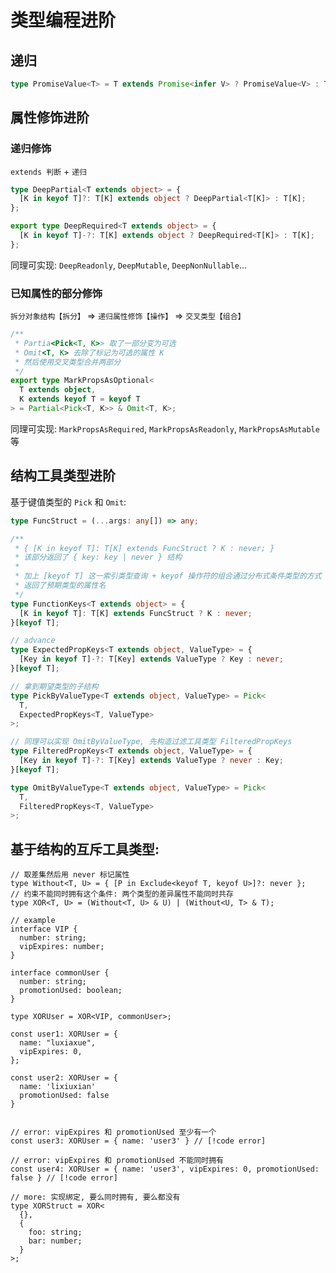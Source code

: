 # 类型编程进阶

## 递归

```typescript
type PromiseValue<T> = T extends Promise<infer V> ? PromiseValue<V> : T;
```

## 属性修饰进阶

### 递归修饰

`extends 判断` + `递归`

```typescript
type DeepPartial<T extends object> = {
  [K in keyof T]?: T[K] extends object ? DeepPartial<T[K]> : T[K];
};

export type DeepRequired<T extends object> = {
  [K in keyof T]-?: T[K] extends object ? DeepRequired<T[K]> : T[K];
};
```

同理可实现: `DeepReadonly`, `DeepMutable`, `DeepNonNullable`...

### 已知属性的部分修饰

`拆分对象结构【拆分】` => `递归属性修饰【操作】` => `交叉类型【组合】`

```typescript
/**
 * Partia<Pick<T, K>> 取了一部分变为可选
 * Omit<T, K> 去除了标记为可选的属性 K
 * 然后使用交叉类型合并两部分
 */
export type MarkPropsAsOptional<
  T extends object,
  K extends keyof T = keyof T
> = Partial<Pick<T, K>> & Omit<T, K>;
```

同理可实现: `MarkPropsAsRequired`, `MarkPropsAsReadonly`, `MarkPropsAsMutable` 等

## 结构工具类型进阶

基于键值类型的 `Pick` 和 `Omit`:

```typescript
type FuncStruct = (...args: any[]) => any;

/**
 * { [K in keyof T]: T[K] extends FuncStruct ? K : never; }
 * 该部分返回了 { key: key | never } 结构
 *
 * 加上 [keyof T] 这一索引类型查询 + keyof 操作符的组合通过分布式条件类型的方式
 * 返回了预期类型的属性名
 */
type FunctionKeys<T extends object> = {
  [K in keyof T]: T[K] extends FuncStruct ? K : never;
}[keyof T];

// advance
type ExpectedPropKeys<T extends object, ValueType> = {
  [Key in keyof T]-?: T[Key] extends ValueType ? Key : never;
}[keyof T];

// 拿到期望类型的子结构
type PickByValueType<T extends object, ValueType> = Pick<
  T,
  ExpectedPropKeys<T, ValueType>
>;

// 同理可以实现 OmitByValueType, 先构造过滤工具类型 FilteredPropKeys
type FilteredPropKeys<T extends object, ValueType> = {
  [Key in keyof T]-?: T[Key] extends ValueType ? never : Key;
}[keyof T];

type OmitByValueType<T extends object, ValueType> = Pick<
  T,
  FilteredPropKeys<T, ValueType>
>;
```

## 基于结构的互斥工具类型:

```typescript:line-numbers=1
// 取差集然后用 never 标记属性
type Without<T, U> = { [P in Exclude<keyof T, keyof U>]?: never };
// 约束不能同时拥有这个条件: 两个类型的差异属性不能同时共存
type XOR<T, U> = (Without<T, U> & U) | (Without<U, T> & T);

// example
interface VIP {
  number: string;
  vipExpires: number;
}

interface commonUser {
  number: string;
  promotionUsed: boolean;
}

type XORUser = XOR<VIP, commonUser>;

const user1: XORUser = {
  name: "luxiaxue",
  vipExpires: 0,
};

const user2: XORUser = {
  name: 'lixiuxian'
  promotionUsed: false
}


// error: vipExpires 和 promotionUsed 至少有一个
const user3: XORUser = { name: 'user3' } // [!code error]

// error: vipExpires 和 promotionUsed 不能同时拥有
const user4: XORUser = { name: 'user3', vipExpires: 0, promotionUsed: false } // [!code error]

// more: 实现绑定, 要么同时拥有, 要么都没有
type XORStruct = XOR<
  {},
  {
    foo: string;
    bar: number;
  }
>;
```

